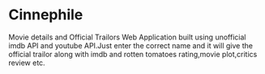 # Cinnephile
Movie details and Official Trailors
Web Application built using unofficial imdb API and youtube API.Just enter the correct name and it will give the official trailor along with imdb and rotten tomatoes rating,movie plot,critics review etc.
